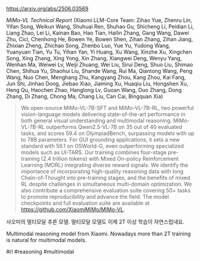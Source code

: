 https://arxiv.org/abs/2506.03569

*MiMo-VL Technical Report* (Xiaomi LLM-Core Team: Zihao Yue, Zhenru Lin, Yifan Song, Weikun Wang, Shuhuai Ren, Shuhao Gu, Shicheng Li, Peidian Li, Liang Zhao, Lei Li, Kainan Bao, Hao Tian, Hailin Zhang, Gang Wang, Dawei Zhu, Cici, Chenhong He, Bowen Ye, Bowen Shen, Zihan Zhang, Zihan Jiang, Zhixian Zheng, Zhichao Song, Zhenbo Luo, Yue Yu, Yudong Wang, Yuanyuan Tian, Yu Tu, Yihan Yan, Yi Huang, Xu Wang, Xinzhe Xu, Xingchen Song, Xing Zhang, Xing Yong, Xin Zhang, Xiangwei Deng, Wenyu Yang, Wenhan Ma, Weiwei Lv, Weiji Zhuang, Wei Liu, Sirui Deng, Shuo Liu, Shimao Chen, Shihua Yu, Shaohui Liu, Shande Wang, Rui Ma, Qiantong Wang, Peng Wang, Nuo Chen, Menghang Zhu, Kangyang Zhou, Kang Zhou, Kai Fang, Jun Shi, Jinhao Dong, Jiebao Xiao, Jiaming Xu, Huaqiu Liu, Hongshen Xu, Heng Qu, Haochen Zhao, Hanglong Lv, Guoan Wang, Duo Zhang, Dong Zhang, Di Zhang, Chong Ma, Chang Liu, Can Cai, Bingquan Xia)

> We open-source MiMo-VL-7B-SFT and MiMo-VL-7B-RL, two powerful vision-language models delivering state-of-the-art performance in both general visual understanding and multimodal reasoning. MiMo-VL-7B-RL outperforms Qwen2.5-VL-7B on 35 out of 40 evaluated tasks, and scores 59.4 on OlympiadBench, surpassing models with up to 78B parameters. For GUI grounding applications, it sets a new standard with 56.1 on OSWorld-G, even outperforming specialized models such as UI-TARS. Our training combines four-stage pre-training (2.4 trillion tokens) with Mixed On-policy Reinforcement Learning (MORL) integrating diverse reward signals. We identify the importance of incorporating high-quality reasoning data with long Chain-of-Thought into pre-training stages, and the benefits of mixed RL despite challenges in simultaneous multi-domain optimization. We also contribute a comprehensive evaluation suite covering 50+ tasks to promote reproducibility and advance the field. The model checkpoints and full evaluation suite are available at https://github.com/XiaomiMiMo/MiMo-VL.

샤오미의 멀티모달 추론 모델. 멀티모달 모델도 이제 2T 이상 학습이 자연스럽네요.

<english>
Multimodal reasoning model from Xiaomi. Nowadays more than 2T training is natural for multimodal models.
</english>

#rl #reasoning #multimodal 